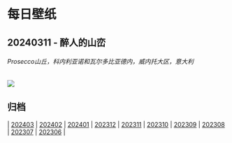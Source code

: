 # 每日壁纸

## 20240311 - 醉人的山峦

###### Prosecco山丘，科内利亚诺和瓦尔多比亚德内，威内托大区，意大利

![](https://www.bing.com/th?id=OHR.ProseccoItaly_ZH-CN6802010344_UHD.jpg)

## 归档

| [202403](/202403/README.md)
| [202402](/202402/README.md)
| [202401](/202401/README.md)
| [202312](/202312/README.md)
| [202311](/202311/README.md)
| [202310](/202310/README.md)
| [202309](/202309/README.md)
| [202308](/202308/README.md)
| [202307](/202307/README.md)
| [202306](/202306/README.md)
|